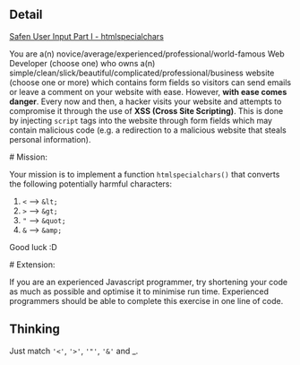 ## Detail

[Safen User Input Part I - htmlspecialchars](https://www.codewars.com/kata/56bcaedfcf6b7f2125001118)

You are a(n) novice/average/experienced/professional/world-famous Web Developer (choose one) who owns a(n) simple/clean/slick/beautiful/complicated/professional/business website (choose one or more) which contains form fields so visitors can send emails or leave a comment on your website with ease. However, **with ease comes danger**. Every now and then, a hacker visits your website and attempts to compromise it through the use of **XSS (Cross Site Scripting)**. This is done by injecting `script` tags into the website through form fields which may contain malicious code (e.g. a redirection to a malicious website that steals personal information).

\# Mission:

Your mission is to implement a function `htmlspecialchars()` that converts the following potentially harmful characters:

1. `<` --> `&lt;`
2. `>` --> `&gt;`
3. `"` --> `&quot;`
4. `&` --> `&amp;`

Good luck :D

\# Extension:

If you are an experienced Javascript programmer, try shortening your code as much as possible and optimise it to minimise run time. Experienced programmers should be able to complete this exercise in one line of code.

## Thinking

Just match `'<'`, `'>'`, `'"'`, `'&'` and _.